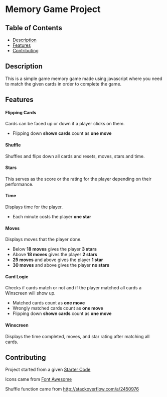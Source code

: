 # Memory Game Project

## Table of Contents

* [Description](#Description)
* [Features](#Features)
* [Contributing](#contributing)

## Description

This is a simple game memory game made using javascript where you need to match the given cards in order to complete the game.

## Features

#### Flipping Cards

Cards can be faced up or down if a player clicks on them.

- Flipping down **shown cards** count as **one move**

#### Shuffle

Shuffles and flips down all cards and resets, moves, stars and time.

#### Stars

This serves as the score or the rating for the player depending on their performance.

#### Time

Displays time for the player.

- Each minute costs the player **one star**

#### Moves

Displays moves that the player done.

- Below **18 moves** gives the player **3 stars**
- Above **18 moves** gives the player **2 stars**
- **25 moves** and above gives the player **1 star**
- **30 moves** and above gives the player **no stars**

#### Card Logic

Checks if cards match or not and if the player matched all cards a Winscreen will show up.

- Matched cards count as **one move**
- Wrongly matched cards count as **one move**
- Flipping down **shown cards** count as **one move**

#### Winscreen

Displays the time completed, moves, and star rating after matching all cards.

## Contributing

Project started from a given [Starter Code](https://github.com/udacity/fend-project-memory-game)

Icons came from [Font Awesome](https://fontawesome.com/)

Shuffle function came from http://stackoverflow.com/a/2450976
